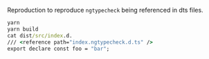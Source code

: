 
Reproduction to reproduce `ngtypecheck` being referenced in dts files.

```cmd
yarn
yarn build
cat dist/src/index.d.
/// <reference path="index.ngtypecheck.d.ts" />
export declare const foo = "bar";
```
